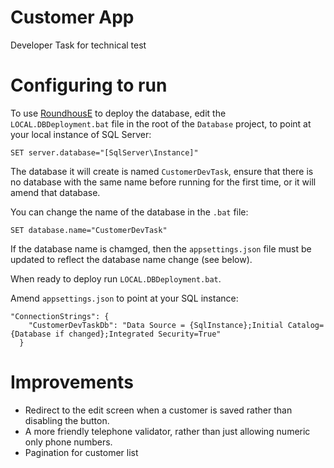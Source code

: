 # Customer App
Developer Task for technical test

# Configuring to run

To use [RoundhousE](https://github.com/chucknorris/roundhouse) to deploy the database, edit the `LOCAL.DBDeployment.bat` file in the root of the `Database` project, to point at your local instance of SQL Server:

```
SET server.database="[SqlServer\Instance]"
```

The database it will create is named `CustomerDevTask`, ensure that there is no database with the same name before running for the first time, or it will amend that database.

You can change the name of the database in the `.bat` file:

```
SET database.name="CustomerDevTask"
```

If the database name is chamged, then the `appsettings.json` file must be updated to reflect the database name change (see below).

When ready to deploy run `LOCAL.DBDeployment.bat`.

Amend `appsettings.json` to point at your SQL instance:

```
"ConnectionStrings": {
    "CustomerDevTaskDb": "Data Source = {SqlInstance};Initial Catalog={Database if changed};Integrated Security=True"
  }
 ```
# Improvements

- Redirect to the edit screen when a customer is saved rather than disabling the button. 
- A more friendly telephone validator, rather than just allowing numeric only phone numbers.
- Pagination for customer list

